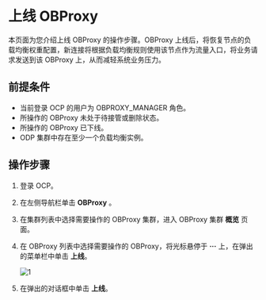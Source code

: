 # 上线 OBProxy

本页面为您介绍上线 OBProxy 的操作步骤。OBProxy 上线后，将恢复节点的负载均衡权重配置，新连接将根据负载均衡规则使用该节点作为流量入口，将业务请求发送到该 OBProxy 上，从而减轻系统业务压力。

## 前提条件

* 当前登录 OCP 的用户为 OBPROXY_MANAGER 角色。
* 所操作的 OBProxy 未处于待接管或删除状态。
* 所操作的 OBProxy 已下线。
* ODP 集群中存在至少一个负载均衡实例。

## 操作步骤

1. 登录 OCP。

2. 在左侧导航栏单击 **OBProxy** 。

3. 在集群列表中选择需要操作的 OBProxy 集群，进入 OBProxy 集群 **概览** 页面。

4. 在 OBProxy 列表中选择需要操作的 OBProxy，将光标悬停于 **···** 上，在弹出的菜单栏中单击 **上线**。

    ![1](https://obbusiness-private.oss-cn-shanghai.aliyuncs.com/doc/img/ocp/421/%E4%B8%8A%E7%BA%BFobproxy.png)

5. 在弹出的对话框中单击 **上线**。
